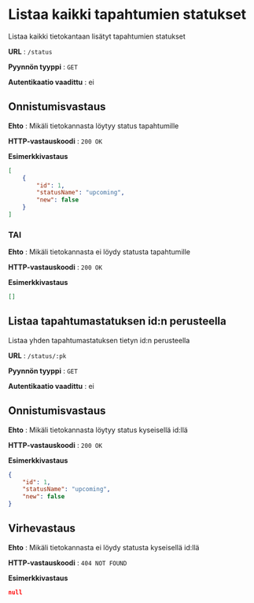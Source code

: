 # Listaa kaikki tapahtumien statukset
Listaa kaikki tietokantaan lisätyt tapahtumien statukset

**URL** : `/status`

**Pyynnön tyyppi** : `GET`

**Autentikaatio vaadittu** : ei

## Onnistumisvastaus

**Ehto** : Mikäli tietokannasta löytyy status tapahtumille

**HTTP-vastauskoodi** : `200 OK`

**Esimerkkivastaus**

```json
[
    {
        "id": 1,
        "statusName": "upcoming",
        "new": false
    }
]
```
### TAI

**Ehto** : Mikäli tietokannasta ei löydy statusta tapahtumille

**HTTP-vastauskoodi** : `200 OK`

**Esimerkkivastaus**

```json
[]
```

## Listaa tapahtumastatuksen id:n perusteella
Listaa yhden tapahtumastatuksen tietyn id:n perusteella

**URL** : `/status/:pk`

**Pyynnön tyyppi** : `GET`

**Autentikaatio vaadittu** : ei

## Onnistumisvastaus

**Ehto** : Mikäli tietokannasta löytyy status kyseisellä id:llä

**HTTP-vastauskoodi** : `200 OK`

**Esimerkkivastaus**

```json
{
    "id": 1,
    "statusName": "upcoming",
    "new": false
}
```
## Virhevastaus

**Ehto** : Mikäli tietokannasta ei löydy statusta kyseisellä id:llä

**HTTP-vastauskoodi** : `404 NOT FOUND`

**Esimerkkivastaus**

```json
null
```